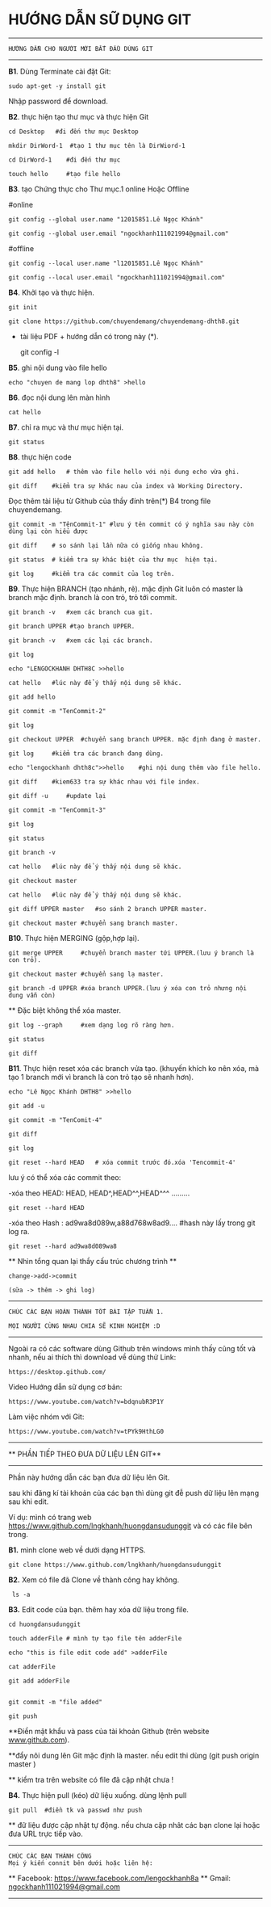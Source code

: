 # HƯỚNG DẪN SỮ DỤNG GIT




-------------------------------------------------
	HƯỚNG DẪN CHO NGƯỜI MỚI BẮT ĐẦU DÙNG GIT
-------------------------------------------------

**B1**. Dùng Terminate cài đặt Git: 

	sudo apt-get -y install git
	
Nhập password để download.

**B2**. thực hiện tạo thư mục và thực hiện Git

	cd Desktop   #đi đến thư mục Desktop

	mkdir DirWord-1  #tạo 1 thư mục tên là DirWiord-1

	cd DirWord-1    #đi đến thư mục

	touch hello     #tạo file hello

**B3**. tạo Chứng thực cho Thư mục.1 online Hoặc Offline

#online

	git config --global user.name "12015851.Lê Ngọc Khánh"

	git config --global user.email "ngockhanh111021994@gmail.com"

#offline

	git config --local user.name "l12015851.Lê Ngọc Khánh"
	
	git config --local user.email "ngockhanh111021994@gmail.com"
	
**B4**. Khởi tạo và thực hiện.

	git init
	
	git clone https://github.com/chuyendemang/chuyendemang-dhth8.git 
	
* tài liệu PDF + hướng dẫn có trong này (*).
	
	git config -l
	
**B5**. ghi nội dung vào file hello

	echo "chuyen de mang lop dhth8" >hello
	
**B6**. đọc nội dung lên màn hình

	cat hello
	
**B7**. chỉ ra mục và thư mục hiện tại.

	git status
	
**B8**. thực hiện code

	git add hello   # thêm vào file hello với nội dung echo vừa ghi.
	
	git diff 	#kiểm tra sự khác nau của index và Working Directory.
	
Đọc thêm tài liệu từ Github của thầy đính trên(*) B4 trong file chuyendemang.

	git commit -m "TênCommit-1"	#lưu ý tên commit có ý nghĩa sau này còn dùng lại còn hiểu được
	
	git diff 	# so sánh lại lần nữa có giống nhau không.
	
	git status 	# kiểm tra sự khác biệt của thư mục  hiện tại.
	
	git log		#kiểm tra các commit của log trên.
	
**B9**. Thực hiện BRANCH (tạo nhánh, rẽ). mặc định Git luôn có master là branch mặc định.
branch là con trỏ, trỏ tới commit.

	git branch -v	#xem các branch cua git.
	
	git branch UPPER #tạo branch UPPER.
	
	git branch -v	#xem các lại các branch.
	
	git log	
	
	echo "LENGOCKHANH DHTH8C >>hello
	
	cat hello	#lúc này để ý thấy nội dung sẽ khác.
	
	git add hello
	
	git commit -m "TenCommit-2"
	
	git log	
	
	git checkout UPPER 	#chuyển sang branch UPPER. mặc định đang ở master.
	
	git log		#kiểm tra các branch đang dùng.	
	
	echo "lengockhanh dhth8c">>hello	#ghi nội dung thêm vào file hello.
	
	git diff	#kiem633 tra sự khác nhau với file index.
	
	git diff -u 	#update lại
	
	git commit -m "TenCommit-3"
	
	git log		
	
	git status
	
	git branch -v
	
	cat hello	#lúc này để ý thấy nội dung sẽ khác.
	
	git checkout master
	
	cat hello	#lúc này để ý thấy nội dung sẽ khác.
	
	git diff UPPER master 	#so sánh 2 branch UPPER master.
	
	git checkout master	#chuyển sang branch master.
	
**B10**. Thực hiện MERGING (gộp,hợp lại).

	git merge UPPER		#chuyển branch master tới UPPER.(lưu ý branch là con trỏ).
	
	git checkout master	#chuyển sang lạ master.	
	
	git branch -d UPPER	#xóa branch UPPER.(lưu ý xóa con trỏ nhưng nội dung vẫn còn)
	
** Đặc biệt không thể xóa master.

	git log --graph		#xem dạng log rõ ràng hơn.
	
	git status	
	
	git diff
	
**B11**. Thực hiện reset xóa các branch vửa tạo.
(khuyến khích ko nên xóa, mà tạo 1 branch mới vì branch là con trỏ tạo sẽ nhanh hơn).

	echo "Lê Ngọc Khánh DHTH8" >>hello
	
	git add -u
	
	git commit -m "TenComit-4"
	
	git diff
	
	git log
	
	git reset --hard HEAD	# xóa commit trước đó.xóa 'Tencommit-4'
	
lưu ý có thể xóa các commit theo: 

-xóa theo HEAD:	HEAD, HEAD^,HEAD^^,HEAD^^^ ......... 

	git reset --hard HEAD
	
-xóa theo Hash : ad9wa8d089w,a88d768w8ad9.... #hash này lấy trong git log ra.

	git reset --hard ad9wa8d089wa8
	

** Nhìn tổng quan lại thầy cấu trúc chương trình **

	change->add->commit
	
	(sữa -> thêm -> ghi log)

------------------------------------------------------
	CHÚC CÁC BẠN HOÀN THÀNH TỐT BÀI TẬP TUẦN 1.
	
	MỌI NGƯỜI CÙNG NHAU CHIA SẼ KINH NGHIỆM :D
------------------------------------------------------

Ngoài ra có các software dùng Github trên windows mình thấy cũng tốt và nhanh, nếu ai thích thì download về dùng thử
Link: 

	https://desktop.github.com/ 
	
Video Hướng dẫn sữ dụng cơ bản: 

	https://www.youtube.com/watch?v=bdqnubR3P1Y
	
Làm việc nhóm với Git: 	

	https://www.youtube.com/watch?v=tPYk9HthLG0

--------------------------------------------

**	PHẦN TIẾP THEO ĐƯA DỮ LIỆU LÊN GIT**

--------------------------------------------

Phần này hướng dẫn các bạn đưa dữ liệu lên Git.

sau khi đăng kí tài khoản của các bạn thì dùng git đễ push dữ liệu lên mạng sau khi edit.

Ví dụ: mình có trang web  https://www.github.com/lngkhanh/huongdansudunggit và có các file bên trong.

**B1.** mình clone web về dưới dạng HTTPS.

  	git clone https://www.github.com/lngkhanh/huongdansudunggit
  
**B2.** Xem có file đã Clone về thành công hay không.

	 ls -a
  
**B3.** Edit code của bạn. thêm hay xóa dữ liệu trong file.

  	cd huongdansudunggit
  
  	touch adderFile # mình tự tạo file tên adderFile
  
  	echo "this is file edit code add" >adderFile
  
  	cat adderFile 
  
  	git add adderFile 
  
  
	git commit -m "file added"  
  
  	git push  
**Điền mật khẩu và pass của tài khoản Github (trên website www.github.com). 
  
**đẩy nôi dung lên Git mặc định là master. nếu edit thi dùng (git push origin master )

** kiểm tra trên website có file đã cập nhật chưa !

**B4.** Thực hiện pull (kéo) dữ liệu xuống. dùng lệnh pull

  	git pull  #điền tk và passwd như push
  
** đữ liệu được cập nhật tự động. nếu chưa cập nhât các bạn clone lại hoặc đưa URL trực tiếp vào.

-----------------------------------------

	CHÚC CÁC BẠN THÀNH CÔNG
	Mọi ý kiến connit bên dưới hoặc liên hệ: 
**	Facebook: https://www.facebook.com/lengockhanh8a
**	Gmail: ngockhanh111021994@gmail.com

-----------------------------------------

 








 







